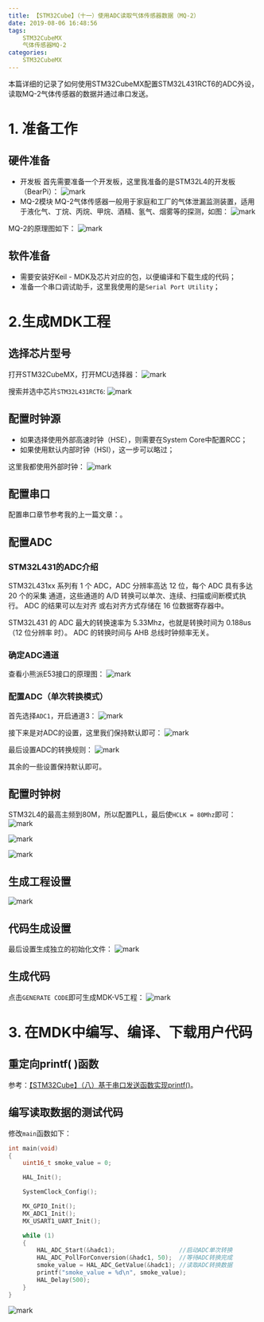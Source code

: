 ```yaml
---
title: 【STM32Cube】（十一）使用ADC读取气体传感器数据（MQ-2）
date: 2019-08-06 16:48:56
tags:
    STM32CubeMX
    气体传感器MQ-2
categories:
    STM32CubeMX
---
```


本篇详细的记录了如何使用STM32CubeMX配置STM32L431RCT6的ADC外设，读取MQ-2气体传感器的数据并通过串口发送。
<!--more-->

# 1. 准备工作
## 硬件准备
- 开发板
首先需要准备一个开发板，这里我准备的是STM32L4的开发板（BearPi）：
![mark](http://mculover666.cn/image/20190806/9uiPTi5odYSj.png?imageslim)
- MQ-2模块
MQ-2气体传感器一般用于家庭和工厂的气体泄漏监测装置，适用于液化气、丁烷、丙烷、甲烷、酒精、氢气、烟雾等的探测，如图：
![mark](http://mculover666.cn/image/20190806/DYWw34Cxn6Jl.png?imageslim)

MQ-2的原理图如下：
![mark](http://mculover666.cn/image/20190806/39fP6PTeK7OD.png?imageslim)

## 软件准备
- 需要安装好Keil - MDK及芯片对应的包，以便编译和下载生成的代码；
- 准备一个串口调试助手，这里我使用的是`Serial Port Utility`；

# 2.生成MDK工程
## 选择芯片型号
打开STM32CubeMX，打开MCU选择器：
![mark](http://mculover666.cn/image/20190806/gBP6glmUSH80.png?imageslim)

搜索并选中芯片`STM32L431RCT6`:
![mark](http://mculover666.cn/image/20190806/gnyHwdl53uVD.png?imageslim)

## 配置时钟源
- 如果选择使用外部高速时钟（HSE），则需要在System Core中配置RCC；
- 如果使用默认内部时钟（HSI），这一步可以略过；

这里我都使用外部时钟：
![mark](http://mculover666.cn/image/20190806/k593lGGb5tlW.png?imageslim)

## 配置串口
配置串口章节参考我的上一篇文章：[]()。

## 配置ADC
### STM32L431的ADC介绍
STM32L431xx 系列有 1 个 ADC，ADC 分辨率高达 12 位，每个 ADC 具有多达 20 个的采集
通道，这些通道的 A/D 转换可以单次、连续、扫描或间断模式执行。 ADC 的结果可以左对齐
或右对齐方式存储在 16 位数据寄存器中。

STM32L431 的 ADC 最大的转换速率为 5.33Mhz，也就是转换时间为 0.188us（12 位分辨率
时）。 ADC 的转换时间与 AHB 总线时钟频率无关。

### 确定ADC通道
查看小熊派E53接口的原理图：
![mark](http://mculover666.cn/image/20190806/whMjICDhBLkz.png?imageslim)

### 配置ADC（单次转换模式）
首先选择`ADC1`，开启通道3：
![mark](http://mculover666.cn/image/20190806/4W3UD4FP2vfB.png?imageslim)

接下来是对ADC的设置，这里我们保持默认即可：
![mark](http://mculover666.cn/image/20190806/y1bnlxAf4IOd.png?imageslim)

最后设置ADC的转换规则：
![mark](http://mculover666.cn/image/20190806/TnzK4JjLXoeD.png?imageslim)

其余的一些设置保持默认即可。

## 配置时钟树
STM32L4的最高主频到80M，所以配置PLL，最后使`HCLK = 80Mhz`即可：
![mark](http://mculover666.cn/image/20190806/1TQg7frjRpVr.png?imageslim)

![mark](http://mculover666.cn/image/20190808/EVKCwrQNEWcl.png?imageslim)

![mark](http://mculover666.cn/image/20190806/Dje8nuTMdpQY.png?imageslim)


## 生成工程设置
![mark](http://mculover666.cn/image/20190806/0siSY6f3zQJV.png?imageslim)

## 代码生成设置
最后设置生成独立的初始化文件：
![mark](http://mculover666.cn/image/20190806/T6WvSK6Dfpts.png?imageslim)

## 生成代码
点击`GENERATE CODE`即可生成MDK-V5工程：
![mark](http://mculover666.cn/image/20190806/s0jGhLBWW6Cm.png?imageslim)

# 3. 在MDK中编写、编译、下载用户代码
## 重定向printf( )函数
参考：[【STM32Cube】（八）基于串口发送函数实现printf()](https://blog.csdn.net/Mculover666/article/details/95975461)。


## 编写读取数据的测试代码
修改`main`函数如下：
```c
int main(void)
{
	uint16_t smoke_value = 0;

    HAL_Init();

    SystemClock_Config();

    MX_GPIO_Init();
    MX_ADC1_Init();
    MX_USART1_UART_Init();

    while (1)
    {
        HAL_ADC_Start(&hadc1);	                //启动ADC单次转换
        HAL_ADC_PollForConversion(&hadc1, 50);	//等待ADC转换完成
        smoke_value = HAL_ADC_GetValue(&hadc1); //读取ADC转换数据
        printf("smoke_value = %d\n", smoke_value);
        HAL_Delay(500);
    }
}
```
![mark](http://mculover666.cn/image/20190806/6jtuYrH0Mdot.png?imageslim)

